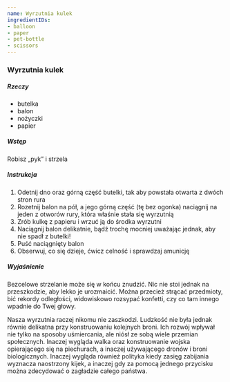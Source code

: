 ```yaml
---
name: Wyrzutnia kulek
ingredientIDs:
- balloon
- paper
- pet-bottle
- scissors
---
```

### Wyrzutnia kulek

##### Rzeczy
- butelka
- balon
- nożyczki
- papier

##### Wstęp 
Robisz „pyk” i strzela

##### Instrukcja
1. Odetnij dno oraz górną część butelki, tak aby powstała otwarta z dwóch stron rura
2. Rozetnij balon na pół, a jego górną część (tę bez ogonka) naciągnij na jeden z otworów rury, która właśnie stała się wyrzutnią
3. Zrób kulkę z papieru i wrzuć ją do środka wyrzutni
4. Naciągnij balon delikatnie, bądź trochę mocniej uważając jednak, aby nie spadł z butelki!
5. Puść naciągnięty balon
6. Obserwuj, co się dzieje, ćwicz celność i sprawdzaj amunicję

##### Wyjaśnienie
Bezcelowe strzelanie może się w końcu znudzić. Nic nie stoi jednak na przeszkodzie, aby lekko je urozmaicić. Można przecież strącać przedmioty, bić rekordy odległości, widowiskowo rozsypać konfetti, czy co tam innego wpadnie do Twej głowy.

Nasza wyrzutnia raczej nikomu nie zaszkodzi. Ludzkość nie była jednak równie delikatna przy konstruowaniu kolejnych broni. Ich rozwój wpływał nie tylko na sposoby uśmiercania, ale niósł ze sobą wiele przemian społecznych. Inaczej wygląda walka oraz konstruowanie wojska opierającego się na piechurach, a inaczej używającego dronów i broni biologicznych. Inaczej wygląda również polityka kiedy zasięg zabijania wyznacza naostrzony kijek, a inaczej gdy za pomocą jednego przycisku można zdecydować o zagładzie całego państwa.
